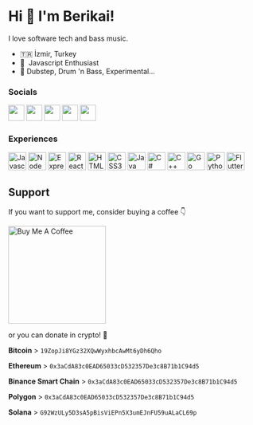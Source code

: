 Hi 👋 I'm Berikai!
=======================

I love software tech and bass music.

*   🇹🇷  İzmir, Turkey 
*   🧠  Javascript Enthusiast
*   🎵  Dubstep, Drum 'n Bass, Experimental...

### Socials

<p align="left">
  <a href="https://soundcloud.com/verdantbass" target="_blank" rel="noreferrer"><img src="https://www.svgrepo.com/show/35013/soundcloud.svg" width="32" height="32" /></a>
  <a href="https://discord.com/users/Verdant#6747" target="_blank" rel="noreferrer"><img src="https://raw.githubusercontent.com/danielcranney/readme-generator/main/public/icons/socials/discord.svg" width="32" height="32" /></a>
  <a href="https://www.github.com/Berikai" target="_blank" rel="noreferrer"><img src="https://raw.githubusercontent.com/danielcranney/readme-generator/main/public/icons/socials/github.svg" width="32" height="32" /></a>
  <a href="http://www.instagram.com/verdantbass" target="_blank" rel="noreferrer"><img src="https://raw.githubusercontent.com/danielcranney/readme-generator/main/public/icons/socials/instagram.svg" width="32" height="32" /></a>
  <a href="https://www.twitter.com/verdantbass" target="_blank" rel="noreferrer"><img src="https://raw.githubusercontent.com/danielcranney/readme-generator/main/public/icons/socials/twitter.svg" width="32" height="32" /></a>
</p>

### Experiences

<p align="left">
  <a href="https://developer.mozilla.org/en-US/docs/Web/JavaScript" target="_blank" rel="noreferrer"><img src="https://raw.githubusercontent.com/danielcranney/readme-generator/main/public/icons/skills/javascript-colored.svg" width="36" height="36" alt="Javascript" /></a>
  <a href="https://nodejs.org/en/" target="_blank" rel="noreferrer"><img src="https://raw.githubusercontent.com/danielcranney/readme-generator/main/public/icons/skills/nodejs-colored.svg" width="36" height="36" alt="NodeJS" /></a>
  <a href="https://expressjs.com/" target="_blank" rel="noreferrer"><img src="https://raw.githubusercontent.com/danielcranney/readme-generator/main/public/icons/skills/express-colored.svg" width="36" height="36" alt="Express" /></a>
  <a href="https://reactjs.org/" target="_blank" rel="noreferrer"><img src="https://raw.githubusercontent.com/danielcranney/readme-generator/main/public/icons/skills/react-colored.svg" width="36" height="36" alt="React" /></a>
  <a href="https://developer.mozilla.org/en-US/docs/Glossary/HTML5" target="_blank" rel="noreferrer"><img src="https://raw.githubusercontent.com/danielcranney/readme-generator/main/public/icons/skills/html5-colored.svg" width="36" height="36" alt="HTML5" /></a>
  <a href="https://www.w3.org/TR/CSS/#css" target="_blank" rel="noreferrer"><img src="https://raw.githubusercontent.com/danielcranney/readme-generator/main/public/icons/skills/css3-colored.svg" width="36" height="36" alt="CSS3" /></a>
  <a href="https://www.oracle.com/java/" target="_blank" rel="noreferrer"><img src="https://raw.githubusercontent.com/danielcranney/readme-generator/main/public/icons/skills/java-colored.svg" width="36" height="36" alt="Java" /></a>
  <a href="https://docs.microsoft.com/en-us/dotnet/csharp/" target="_blank" rel="noreferrer"><img src="https://raw.githubusercontent.com/danielcranney/readme-generator/main/public/icons/skills/csharp-colored.svg" width="36" height="36" alt="C#" /></a>
  <a href="https://docs.microsoft.com/en-us/cpp/?view=msvc-170" target="_blank" rel="noreferrer"><img src="https://raw.githubusercontent.com/danielcranney/readme-generator/main/public/icons/skills/cplusplus-colored.svg" width="36" height="36" alt="C++" /></a>
  <a href="https://go.dev/" target="_blank" rel="noreferrer"><img src="https://raw.githubusercontent.com/danielcranney/readme-generator/main/public/icons/skills/go-colored.svg" width="36" height="36" alt="Go" /></a>
  <a href="https://www.python.org/" target="_blank" rel="noreferrer"><img src="https://raw.githubusercontent.com/danielcranney/readme-generator/main/public/icons/skills/python-colored.svg" width="36" height="36" alt="Python" /></a>
  <a href="https://flutter.dev/" target="_blank" rel="noreferrer"><img src="https://raw.githubusercontent.com/danielcranney/readme-generator/main/public/icons/skills/flutter-colored.svg" width="36" height="36" alt="Flutter" /></a>
</p>

## Support

If you want to support me, consider buying a coffee 👇

<p><a href="https://www.buymeacoffee.com/verdant" target="_blank"><img src="https://cdn.buymeacoffee.com/buttons/v2/default-yellow.png" alt="Buy Me A Coffee" width="196" /></a></p>

or you can donate in crypto! 💖

<b>Bitcoin</b> > `19ZopJi8YGz32XQwWyxhbcAwMt6yDh6Qho`

<b>Ethereum</b> > `0x3aCdA83c0EAD65033cD532357De3c8B71b1C94d5`

<b>Binance Smart Chain</b> > `0x3aCdA83c0EAD65033cD532357De3c8B71b1C94d5`

<b>Polygon</b> > `0x3aCdA83c0EAD65033cD532357De3c8B71b1C94d5`

<b>Solana</b> > `G92WzULy5D3sA5pBisViEPn5X3umEJnFU59uALaCL69p`
